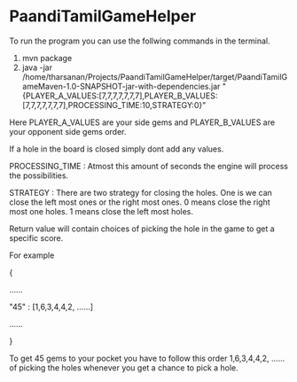# PaandiTamilGameHelper
 To run the program you can use the follwing commands in the terminal. 
 
 1) mvn package
 2) java -jar /home/tharsanan/Projects/PaandiTamilGameHelper/target/PaandiTamilGameMaven-1.0-SNAPSHOT-jar-with-dependencies.jar "{PLAYER_A_VALUES:[7,7,7,7,7,7,7],PLAYER_B_VALUES:[7,7,7,7,7,7,7],PROCESSING_TIME:10,STRATEGY:0}"
 
 Here PLAYER_A_VALUES are your side gems and PLAYER_B_VALUES are your opponent side gems order.
 
 If a hole in the board is closed simply dont add any values. 
 
 PROCESSING_TIME : Atmost this amount of seconds the engine will process the possibilities. 
 
 STRATEGY : There are two strategy for closing the holes. One is we can close the left most ones or the right most ones. 0 means close the right most one holes. 1 means close the left most holes.
 
 Return value will contain choices of picking the hole in the game to get a specific score. 
 
 For example 
 
 {
 
 ......
 
 "45" : [1,6,3,4,4,2, ......]
 
 ......
 
 }
 
 To get 45 gems to your pocket you have to follow this order 1,6,3,4,4,2, ...... of picking the holes whenever you get a chance to pick a hole.